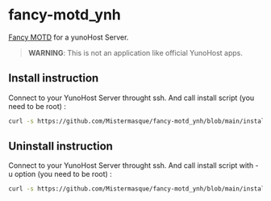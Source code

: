 # fancy-motd_ynh
 
[Fancy MOTD](https://github.com/bcyran/fancy-motd) for a yunoHost Server.

> **WARNING**: This is not an application like official YunoHost apps.

## Install instruction

Connect to your YunoHost Server throught ssh.
And call install script (you need to be root) :
```bash
curl -s https://github.com/Mistermasque/fancy-motd_ynh/blob/main/install.sh 2>/dev/null | bash
```

## Uninstall instruction

Connect to your YunoHost Server throught ssh.
And call install script with -u option (you need to be root) :
```bash
curl -s https://github.com/Mistermasque/fancy-motd_ynh/blob/main/install.sh 2>/dev/null | bash -u
```
